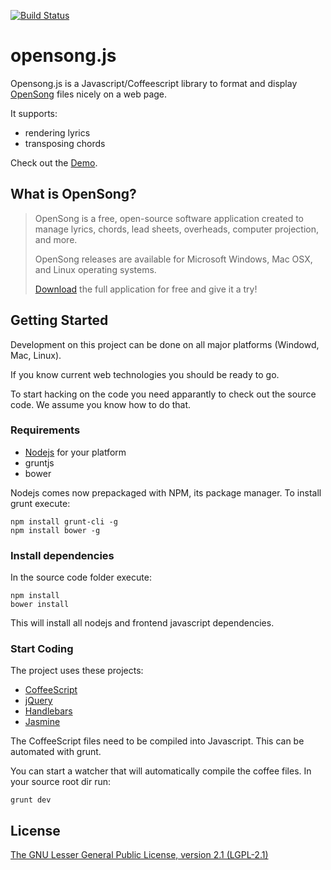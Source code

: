 [![Build Status](https://travis-ci.org/deepflame/opensong.js.png?branch=master)](https://travis-ci.org/deepflame/opensong.js)

# opensong.js

Opensong.js is a Javascript/Coffeescript library to format and display [OpenSong](http://opensong.org) files nicely on a web page.

It supports:

- rendering lyrics
- transposing chords

Check out the [Demo](http://deepflame.github.com/opensong.js/ "Demo").

## What is OpenSong?

> OpenSong is a free, open-source software application created to manage lyrics, chords, lead sheets, overheads, computer projection, and more.   
>   
> OpenSong releases are available for Microsoft Windows, Mac OSX, and Linux operating systems.   
>   
> [Download](http://opensong.org/d/downloads) the full application for free and give it a try!


## Getting Started

Development on this project can be done on all major platforms (Windowd, Mac, Linux). 

If you know current web technologies you should be ready to go.

To start hacking on the code you need apparantly to check out the source code. We assume you know how to do that.

### Requirements

  - [Nodejs](http://nodejs.org/ "Nodejs") for your platform
  - gruntjs
  - bower

Nodejs comes now prepackaged with NPM, its package manager. To install grunt execute:

    npm install grunt-cli -g
    npm install bower -g


### Install dependencies

In the source code folder execute:

    npm install
    bower install

This will install all nodejs and frontend javascript dependencies.

### Start Coding

The project uses these projects:

  - [CoffeeScript](http://coffeescript.org/ "CoffeeScript")
  - [jQuery](http://jquery.com/ "jQuery")
  - [Handlebars](http://handlebarsjs.com/ "Handlebars")
  - [Jasmine](http://pivotal.github.com/jasmine/ "Jasmine")

The CoffeeScript files need to be compiled into Javascript. This can be automated with grunt.

You can start a watcher that will automatically compile the coffee files. In your source root dir run:

    grunt dev


## License

[The GNU Lesser General Public License, version 2.1 (LGPL-2.1)](http://www.opensource.org/licenses/lgpl-2.1.php)
